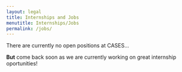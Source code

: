 ```yaml
---
layout: legal
title: Internships and Jobs
menutitle: Internships/Jobs
permalink: /jobs/
---
```



There are currently no open positions at CASES...

**But** come back soon as we are currently working on great internship oportunities!
